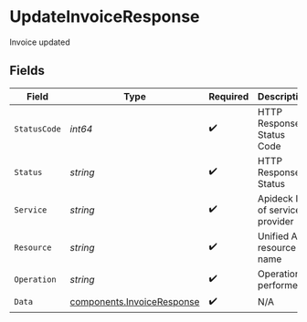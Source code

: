 # UpdateInvoiceResponse

Invoice updated


## Fields

| Field                                                                    | Type                                                                     | Required                                                                 | Description                                                              | Example                                                                  |
| ------------------------------------------------------------------------ | ------------------------------------------------------------------------ | ------------------------------------------------------------------------ | ------------------------------------------------------------------------ | ------------------------------------------------------------------------ |
| `StatusCode`                                                             | *int64*                                                                  | :heavy_check_mark:                                                       | HTTP Response Status Code                                                | 200                                                                      |
| `Status`                                                                 | *string*                                                                 | :heavy_check_mark:                                                       | HTTP Response Status                                                     | OK                                                                       |
| `Service`                                                                | *string*                                                                 | :heavy_check_mark:                                                       | Apideck ID of service provider                                           | xero                                                                     |
| `Resource`                                                               | *string*                                                                 | :heavy_check_mark:                                                       | Unified API resource name                                                | invoices                                                                 |
| `Operation`                                                              | *string*                                                                 | :heavy_check_mark:                                                       | Operation performed                                                      | update                                                                   |
| `Data`                                                                   | [components.InvoiceResponse](../../models/components/invoiceresponse.md) | :heavy_check_mark:                                                       | N/A                                                                      |                                                                          |